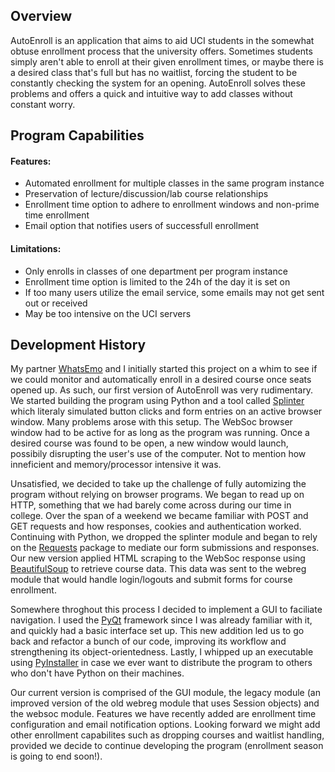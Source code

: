 ## Overview
AutoEnroll is an application that aims to aid UCI students in the somewhat obtuse enrollment process that the university offers. Sometimes students simply aren't able to enroll at their given enrollment times, or maybe there is a desired class that's full but has no waitlist, forcing the student to be constantly checking the system for an opening. AutoEnroll solves these problems and offers a quick and intuitive way to add classes without constant worry.

## Program Capabilities
#### Features:
- Automated enrollment for multiple classes in the same program instance
- Preservation of lecture/discussion/lab course relationships
- Enrollment time option to adhere to enrollment windows and non-prime time enrollment
- Email option that notifies users of successfull enrollment

#### Limitations:
- Only enrolls in classes of one department per program instance
- Enrollment time option is limited to the 24h of the day it is set on
- If too many users utilize the email service, some emails may not get sent out or received
- May be too intensive on the UCI servers

## Development History
My partner [WhatsEmo](https://github.com/WhatsEmo) and I initially started this project on a whim to see if we could monitor and automatically enroll in a desired course once seats opened up. As such, our first version of AutoEnroll was very rudimentary. We started building the program using Python and a tool called [Splinter](https://splinter.readthedocs.org/en/latest/) which literaly simulated button clicks and form entries on an active browser window. Many problems arose with this setup. The WebSoc browser window had to be active for as long as the program was running. Once a desired course was found to be open, a new window would launch, possibily disrupting the user's use of the computer. Not to mention how inneficient and memory/processor intensive it was.

Unsatisfied, we decided to take up the challenge of fully automizing the program without relying on browser programs. We began to read up on HTTP, something that we had barely come across during our time in college. Over the span of a weekend we became familiar with POST and GET requests and how responses, cookies and authentication worked. Continuing with Python, we dropped the splinter module and began to rely on the [Requests](http://docs.python-requests.org/en/master/) package to mediate our form submissions and responses. Our new version applied HTML scraping to the WebSoc response using [BeautifulSoup](http://www.crummy.com/software/BeautifulSoup/) to retrieve course data. This data was sent to the webreg module that would handle login/logouts and submit forms for course enrollment.

Somewhere throghout this process I decided to implement a GUI to faciliate navigation. I used the [PyQt](https://riverbankcomputing.com/software/pyqt/intro) framework since I was already familiar with it, and quickly had a basic interface set up. This new addition led us to go back and refactor a bunch of our code, improving its workflow and strengthening its object-orientedness. Lastly, I whipped up an executable using [PyInstaller](http://www.pyinstaller.org/) in case we ever want to distribute the program to others who don't have Python on their machines. 

Our current version is comprised of the GUI module, the legacy module (an improved version of the old webreg module that uses Session objects) and the websoc module. Features we have recently added are enrollment time configuration and email notification options. Looking forward we might add other enrollment capabilites such as dropping courses and waitlist handling, provided we decide to continue developing the program (enrollment season is going to end soon!).
